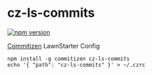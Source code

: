# cz-ls-commits

[![npm version](https://badge.fury.io/js/cz-ls-commits.svg)](https://badge.fury.io/js/cz-ls-commits)

[Commitizen](https://github.com/commitizen/cz-cli) LawnStarter Config

```
npm install -g commitizen cz-ls-commits
echo '{ "path": "cz-ls-commits" }' > ~/.czrc
```
